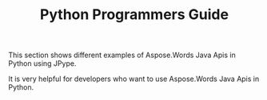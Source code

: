 ﻿---
title: Python Programmers Guide
description: examples of Aspose.Words.Java API in Python using JPype
type: docs
weight: 20
url: /java/python-programmers-guide/
aliases: [/java/mail-merge-and-reporting-in-python/]
---

This section shows different examples of Aspose.Words Java Apis in Python using JPype.

It is very helpful for developers who want to use Aspose.Words Java Apis in Python.
